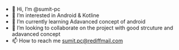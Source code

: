 - 👋 Hi, I’m @sumit-pc
- 👀 I’m interested in Android & Kotline
- 🌱 I’m currently learning Adavanced concept of android
- 💞️ I’m looking to collaborate on the project with good strcuture and adavanced concept
- 📫 How to reach me sumit.pc@rediffmail.com

